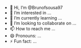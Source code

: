 - 👋 Hi, I’m @Brunofsousa97
- 👀 I’m interested in ...
- 🌱 I’m currently learning ...
- 💞️ I’m looking to collaborate on ...
- 📫 How to reach me ...
- 😄 Pronouns: ...
- ⚡ Fun fact: ...

<!---
Brunofsousa97/Brunofsousa97 is a ✨ special ✨ repository because its `README.md` (this file) appears on your GitHub profile.
You can click the Preview link to take a look at your changes.
---Novidade! Atalhos do teclado … Os atalhos de teclado do Drive foram atualizados para oferecer navegação por letras iniciais
{"content":[{"id":"68861cc4","settings":{"background_background":"classic","background_color":"#00385C","background_overlay_background":"classic","background_overlay_image":{"id":"12","url":"https:\/\/diagota.com\/wp-content\/uploads\/2022\/04\/bg.jpg"},"background_overlay_position":"center center","background_overlay_repeat":"no-repeat","background_overlay_size":"cover","background_overlay_opacity":{"unit":"px","size":0.1499999999999999944488848768742172978818416595458984375,"sizes":[]}},"elements":[{"id":"40336e3","settings":{"_column_size":100,"_inline_size":null},"elements":[],"isInner":false,"elType":"column"}],"isInner":false,"elType":"section"},{"id":"63c95174","settings":{"background_background":"classic","background_image":{"id":"22","url":"https:\/\/diagota.com\/wp-content\/uploads\/2022\/04\/bg-topo-2.png"},"background_position":"center center","background_repeat":"no-repeat","background_size":"cover"},"elements":[{"id":"5623fafb","settings":{"_column_size":100,"_inline_size":null},"elements":[{"id":"50067cd5","settings":{"title":"<b>A Combina\u00e7\u00e3o dos <\/b><font color=\"#00385D\">EXTRATOS NATURAIS MAIS PODEROSOS <\/font><b>para Auxiliar no <\/b><font color=\"#00385D\">CONTROLE DA DIABETES<\/font>","align":"left","typography_typography":"custom","typography_font_family":"Rubik","typography_font_size":{"unit":"px","size":35,"sizes":[]},"typography_font_weight":"800","typography_line_height":{"unit":"em","size":1.1999999999999999555910790149937383830547332763671875,"sizes":[]},"title_color":"#0069AD","typography_text_transform":"uppercase","align_mobile":"center","typography_font_size_mobile":{"unit":"px","size":30,"sizes":[]}},"elements":[],"isInner":false,"widgetType":"heading","elType":"widget"},{"id":"282fd96a","settings":{"title":"GLI-K \u00e9 desenvolvido atrav\u00e9s de uma tecnologia de prensagem a frio que permite com apenas 20 gotas di\u00e1rias controlar os n\u00edveis de a\u00e7\u00facar no sangue.","align":"left","title_color":"#001B2D","typography_typography":"custom","typography_font_family":"Rubik","typography_font_size":{"unit":"px","size":20,"sizes":[]},"typography_font_weight":"800","typography_line_height":{"unit":"em","size":1.1999999999999999555910790149937383830547332763671875,"sizes":[]},"align_mobile":"center","typography_font_size_mobile":{"unit":"px","size":17,"sizes":[]}},"elements":[],"isInner":false,"widgetType":"heading","elType":"widget"},{"id":"66b05828","settings":{"structure":"20"},"elements":[{"id":"36e2cb8","settings":{"_column_size":50,"_inline_size":null},"elements":[{"id":"3b5bdeec","settings":{"image":{"id":"10","url":"https:\/\/diagota.com\/wp-content\/uploads\/2022\/04\/POTES-FRESH-ABACATE.png"},"width":{"unit":"%","size":90,"sizes":[]},"width_mobile":{"unit":"%","size":100,"sizes":[]}},"elements":[],"isInner":false,"widgetType":"image","elType":"widget"},{"id":"2c48f9c2","settings":{"text":"Sim, Eu Quero Controlar a Diabetes","link":{"url":"#comprar","is_external":"","nofollow":"","custom_attributes":""},"align":"center","selected_icon":{"value":"fas fa-check-double","library":"fa-solid"},"typography_typography":"custom","typography_font_family":"Rubik","typography_font_size":{"unit":"px","size":22,"sizes":[]},"typography_font_weight":"600","background_background":"gradient","background_color":"#A30000","background_color_b":"#FF0000","hover_animation":"pulse-grow","border_radius":{"unit":"px","top":"7","right":"7","bottom":"7","left":"7","isLinked":true},"text_padding":{"unit":"px","top":"15","right":"30","bottom":"15","left":"30","isLinked":false},"typography_text_transform":"uppercase"},"elements":[],"isInner":false,"widgetType":"button","elType":"widget"},{"id":"10fdd250","settings":{"image":{"id":"21","url":"https:\/\/diagota.com\/wp-content\/uploads\/2022\/04\/COMPRA-SEGURA.png"},"align":"left","width":{"unit":"%","size":55,"sizes":[]},"css_filters_css_filter":"custom","css_filters_brightness":{"unit":"px","size":197,"sizes":[]},"_margin":{"unit":"px","top":"-20","right":"0","bottom":"0","left":"0","isLinked":false},"align_mobile":"center","width_mobile":{"unit":"%","size":80,"sizes":[]}},"elements":[],"isInner":false,"widgetType":"image","elType":"widget"}],"isInner":true,"elType":"column"},{"id":"62469670","settings":{"_column_size":50,"_inline_size":null},"elements":[],"isInner":true,"elType":"column"}],"isInner":true,"elType":"section"}],"isInner":false,"elType":"column"}],"isInner":false,"elType":"section"},{"id":"b43d9d4","settings":{"background_background":"classic"},"elements":[{"id":"7b5fbd66","settings":{"_column_size":100,"_inline_size":null},"elements":[{"id":"4851c170","settings":{"structure":"50"},"elements":[{"id":"2f749701","settings":{"_column_size":20,"_inline_size":null},"elements":[{"id":"7e1aae99","settings":{"image":{"id":"23","url":"https:\/\/diagota.com\/wp-content\/uploads\/2022\/04\/01-1.png"},"width":{"unit":"%","size":100,"sizes":[]},"width_mobile":{"unit":"%","size":70,"sizes":[]}},"elements":[],"isInner":false,"widgetType":"image","elType":"widget"}],"isInner":true,"elType":"column"},{"id":"7b621225","settings":{"_column_size":20,"_inline_size":null},"elements":[{"id":"a5c853b","settings":{"image":{"id":"24","url":"https:\/\/diagota.com\/wp-content\/uploads\/2022\/04\/02-1.png"},"width":{"unit":"%","size":100,"sizes":[]},"width_mobile":{"unit":"%","size":70,"sizes":[]}},"elements":[],"isInner":false,"widgetType":"image","elType":"widget"}],"isInner":true,"elType":"column"},{"id":"9c3bd45","settings":{"_column_size":20,"_inline_size":null},"elements":[{"id":"330a65fe","settings":{"image":{"id":"25","url":"https:\/\/diagota.com\/wp-content\/uploads\/2022\/04\/03-1.png"},"width":{"unit":"%","size":100,"sizes":[]},"width_mobile":{"unit":"%","size":70,"sizes":[]}},"elements":[],"isInner":false,"widgetType":"image","elType":"widget"}],"isInner":true,"elType":"column"},{"id":"225a8952","settings":{"_column_size":20,"_inline_size":null},"elements":[{"id":"21419fcd","settings":{"image":{"id":"26","url":"https:\/\/diagota.com\/wp-content\/uploads\/2022\/04\/04.png"},"width":{"unit":"%","size":100,"sizes":[]},"width_mobile":{"unit":"%","size":70,"sizes":[]}},"elements":[],"isInner":false,"widgetType":"image","elType":"widget"}],"isInner":true,"elType":"column"},{"id":"dba314e","settings":{"_column_size":20,"_inline_size":null},"elements":[{"id":"28880053","settings":{"image":{"id":"27","url":"https:\/\/diagota.com\/wp-content\/uploads\/2022\/04\/05.png"},"width":{"unit":"%","size":100,"sizes":[]},"width_mobile":{"unit":"%","size":70,"sizes":[]}},"elements":[],"isInner":false,"widgetType":"image","elType":"widget"}],"isInner":true,"elType":"column"}],"isInner":true,"elType":"section"}],"isInner":false,"elType":"column"}],"isInner":false,"elType":"section"},{"id":"733c0b86","settings":{"background_background":"classic","background_color":"#ACD2EC","background_overlay_background":"classic","background_overlay_image":{"id":"12","url":"https:\/\/diagota.com\/wp-content\/uploads\/2022\/04\/bg.jpg"},"background_overlay_position":"center center","background_overlay_repeat":"no-repeat","background_overlay_size":"cover","background_overlay_opacity":{"unit":"px","size":0.1499999999999999944488848768742172978818416595458984375,"sizes":[]}},"elements":[{"id":"4eacd01a","settings":{"_column_size":100,"_inline_size":null},"elements":[{"id":"5eb376c1","settings":{"structure":"20"},"elements":[{"id":"750d327b","settings":{"_column_size":50,"_inline_size":35.9849999999999994315658113919198513031005859375},"elements":[{"id":"19090764","settings":{"image":{"id":"28","url":"https:\/\/diagota.com\/wp-content\/uploads\/2022\/04\/3X.png"},"width":{"unit":"%","size":70,"sizes":[]},"_margin":{"unit":"px","top":"-50","right":"0","bottom":"0","left":"0","isLinked":false}},"elements":[],"isInner":false,"widgetType":"image","elType":"widget"}],"isInner":true,"elType":"column"},{"id":"4c6c4639","settings":{"_column_size":50,"_inline_size":64.0150000000000005684341886080801486968994140625},"elements":[{"id":"40a9d6ca","settings":{"title":"EXPERIMENTE O PODER CONTRA A DIABETES!","align":"left","typography_typography":"custom","typography_font_family":"Rubik","typography_font_size":{"unit":"px","size":35,"sizes":[]},"typography_font_weight":"800","typography_line_height":{"unit":"em","size":1.1999999999999999555910790149937383830547332763671875,"sizes":[]},"title_color":"#965C00","align_mobile":"center"},"elements":[],"isInner":false,"widgetType":"heading","elType":"widget"},{"id":"1c363307","settings":{"title":"Com Gli-k voc\u00ea conquista a liberdade de uma vida com a diabetes controlada sem precisar de agulhas e dietas extremamente restritivas.\n<BR><BR>\nGli-k  \u00e9 100% natural e age diretamente no p\u00e2ncreas estimulando a produ\u00e7\u00e3o de insulina, sem causar nenhum efeito colateral. ","align":"left","typography_typography":"custom","typography_font_family":"Rubik","typography_font_size":{"unit":"px","size":19,"sizes":[]},"typography_font_weight":"500","typography_line_height":{"unit":"em","size":1.600000000000000088817841970012523233890533447265625,"sizes":[]},"title_color":"#313131","align_mobile":"center"},"elements":[],"isInner":false,"widgetType":"heading","elType":"widget"}],"isInner":true,"elType":"column"}],"isInner":true,"elType":"section"}],"isInner":false,"elType":"column"}],"isInner":false,"elType":"section"},{"id":"700d4eaa","settings":[],"elements":[{"id":"3172fd02","settings":{"_column_size":100,"_inline_size":null},"elements":[{"id":"7b936c8a","settings":{"title":"Um Novo Jeito de Cuidar da Sa\u00fade e Controlar a Diabete","align":"center","typography_typography":"custom","typography_font_family":"Rubik","typography_font_size":{"unit":"px","size":45,"sizes":[]},"typography_font_weight":"800","typography_line_height":{"unit":"em","size":1.1999999999999999555910790149937383830547332763671875,"sizes":[]},"title_color":"#0069AD","typography_text_transform":"uppercase","typography_font_size_mobile":{"unit":"px","size":35,"sizes":[]}},"elements":[],"isInner":false,"widgetType":"heading","elType":"widget"},{"id":"6f5caf08","settings":{"title":"Chega de se Preocupar Constantemente com a Diabetes, Gli-k \u00e9 a primeira combina\u00e7\u00e3o do mercado com alta tecnologia e que permite a absor\u00e7\u00e3o de 98% dos nutrientes, Gli-k \u00e9 o seu maior aliado contra a diabete","align":"center","title_color":"#001B2D","typography_typography":"custom","typography_font_family":"Rubik","typography_font_size":{"unit":"px","size":20,"sizes":[]},"typography_font_weight":"800","typography_line_height":{"unit":"em","size":1.1999999999999999555910790149937383830547332763671875,"sizes":[]},"typography_font_size_mobile":{"unit":"px","size":17,"sizes":[]}},"elements":[],"isInner":false,"widgetType":"heading","elType":"widget"},{"id":"4eb68ac6","settings":{"structure":"30"},"elements":[{"id":"d28e41e","settings":{"_column_size":33,"_inline_size":null},"elements":[{"id":"7cc81120","settings":{"title_text":"Controla os N\u00edveis de A\u00e7\u00facar no Sangue","description_text":"A combina\u00e7\u00e3o dos dois ativos na f\u00f3rmula de Gli-k controla e auxilia na redu\u00e7\u00e3o dos n\u00edveis de a\u00e7\u00facar no sangue","image_size":{"unit":"%","size":60,"sizes":[]},"title_color":"#00385C","title_typography_typography":"custom","title_typography_font_family":"Rubik","title_typography_font_size":{"unit":"px","size":18,"sizes":[]},"title_typography_font_weight":"700","title_typography_text_transform":"uppercase","description_color":"#404040","description_typography_typography":"custom","description_typography_font_family":"Rubik","description_typography_font_size":{"unit":"px","size":15,"sizes":[]},"description_typography_font_weight":"500","image":{"id":"29","url":"https:\/\/diagota.com\/wp-content\/uploads\/2022\/04\/10.png"}},"elements":[],"isInner":false,"widgetType":"image-box","elType":"widget"}],"isInner":true,"elType":"column"},{"id":"5380eced","settings":{"_column_size":33,"_inline_size":null},"elements":[{"id":"4fe1e96b","settings":{"title_text":"Auxilia a Regular a Insulina","description_text":"O \u00f3leo de abacate e a vitamina E de forma concentrada como na f\u00f3rmula de Gli-k permite regular a produ\u00e7\u00e3o de insulina, promovendo mais liberdade para quem necessita ingerir o horm\u00f4nio diariamente","image_size":{"unit":"%","size":60,"sizes":[]},"title_color":"#00385C","title_typography_typography":"custom","title_typography_font_family":"Rubik","title_typography_font_size":{"unit":"px","size":18,"sizes":[]},"title_typography_font_weight":"700","title_typography_text_transform":"uppercase","description_color":"#404040","description_typography_typography":"custom","description_typography_font_family":"Rubik","description_typography_font_size":{"unit":"px","size":15,"sizes":[]},"description_typography_font_weight":"500","image":{"id":"30","url":"https:\/\/diagota.com\/wp-content\/uploads\/2022\/04\/11.png"}},"elements":[],"isInner":false,"widgetType":"image-box","elType":"widget"}],"isInner":true,"elType":"column"},{"id":"757bc9d9","settings":{"_column_size":33,"_inline_size":null},"elements":[{"id":"8b2898e","settings":{"title_text":"Combate o Colesterol","description_text":"Com a presen\u00e7a de gorduras boas, o \u00f3leo contribui para a redu\u00e7\u00e3o do colesterol considerado \u201cruim\u201d, o LDL, e auxilia no aumento do colesterol \u201cbom\u201d, o HDL. Com a redu\u00e7\u00e3o do colesterol ruim, torna-se mais f\u00e1cil prevenir doen\u00e7as cardiovasculares e diabetes","image_size":{"unit":"%","size":60,"sizes":[]},"title_color":"#00385C","title_typography_typography":"custom","title_typography_font_family":"Rubik","title_typography_font_size":{"unit":"px","size":18,"sizes":[]},"title_typography_font_weight":"700","title_typography_text_transform":"uppercase","description_color":"#404040","description_typography_typography":"custom","description_typography_font_family":"Rubik","description_typography_font_size":{"unit":"px","size":15,"sizes":[]},"description_typography_font_weight":"500","image":{"id":"31","url":"https:\/\/diagota.com\/wp-content\/uploads\/2022\/04\/12.png"}},"elements":[],"isInner":false,"widgetType":"image-box","elType":"widget"}],"isInner":true,"elType":"column"}],"isInner":true,"elType":"section"},{"id":"4408f468","settings":{"structure":"30"},"elements":[{"id":"16298dd2","settings":{"_column_size":33,"_inline_size":null},"elements":[{"id":"7a85c111","settings":{"title_text":"Previne o Surgimento da Diabetes Tipo 1 e 2","description_text":"O Gli-k pode ser um grande aliado para quem tem predisposi\u00e7\u00e3o gen\u00e9tica para diabetes sendo uma fonte natural para a preven\u00e7\u00e3o da doen\u00e7a","image_size":{"unit":"%","size":60,"sizes":[]},"title_color":"#00385C","title_typography_typography":"custom","title_typography_font_family":"Rubik","title_typography_font_size":{"unit":"px","size":18,"sizes":[]},"title_typography_font_weight":"700","title_typography_text_transform":"uppercase","description_color":"#404040","description_typography_typography":"custom","description_typography_font_family":"Rubik","description_typography_font_size":{"unit":"px","size":15,"sizes":[]},"description_typography_font_weight":"500","image":{"id":"32","url":"https:\/\/diagota.com\/wp-content\/uploads\/2022\/04\/13.png"}},"elements":[],"isInner":false,"widgetType":"image-box","elType":"widget"}],"isInner":true,"elType":"column"},{"id":"448f699a","settings":{"_column_size":33,"_inline_size":null},"elements":[{"id":"783bdadc","settings":{"title_text":"Ajuda no Emagrecimento","description_text":"O \u00f3leo de abacate auxilia no controle do horm\u00f4nio ligado ao estresse, o cortisol. Esse horm\u00f4nio est\u00e1 diretamente ligado \u00e0 compuls\u00e3o alimentar e ao ac\u00famulo de gordura abdominal. Assim, aliado a uma alimenta\u00e7\u00e3o equilibrada e \u00e0 pr\u00e1tica de exerc\u00edcios f\u00edsicos, ele pode contribuir para o emagrecimento","image_size":{"unit":"%","size":60,"sizes":[]},"title_color":"#00385C","title_typography_typography":"custom","title_typography_font_family":"Rubik","title_typography_font_size":{"unit":"px","size":18,"sizes":[]},"title_typography_font_weight":"700","title_typography_text_transform":"uppercase","description_color":"#404040","description_typography_typography":"custom","description_typography_font_family":"Rubik","description_typography_font_size":{"unit":"px","size":15,"sizes":[]},"description_typography_font_weight":"500","image":{"id":"33","url":"https:\/\/diagota.com\/wp-content\/uploads\/2022\/04\/14.png"}},"elements":[],"isInner":false,"widgetType":"image-box","elType":"widget"}],"isInner":true,"elType":"column"},{"id":"4b828085","settings":{"_column_size":33,"_inline_size":null},"elements":[{"id":"2932ec55","settings":{"title_text":"Natural e Livre de Efeitos Colaterais","description_text":"Gli-k n\u00e3o possui nenhum tipo de efeito colateral e pode ser consumido por qualquer portador da doen\u00e7a ou por quem tem predisposi\u00e7\u00e3o gen\u00e9tica, Gli-k \u00e9 composto apenas por 2 ativos naturais e essenciais para o controle da diabetes. Gli-k \u00e9 registrado e aprovado pela Anvisa e Minist\u00e9rio da Sa\u00fade","image_size":{"unit":"%","size":60,"sizes":[]},"title_color":"#00385C","title_typography_typography":"custom","title_typography_font_family":"Rubik","title_typography_font_size":{"unit":"px","size":18,"sizes":[]},"title_typography_font_weight":"700","title_typography_text_transform":"uppercase","description_color":"#404040","description_typography_typography":"custom","description_typography_font_family":"Rubik","description_typography_font_size":{"unit":"px","size":15,"sizes":[]},"description_typography_font_weight":"500","image":{"id":"34","url":"https:\/\/diagota.com\/wp-content\/uploads\/2022\/04\/15.png"}},"elements":[],"isInner":false,"widgetType":"image-box","elType":"widget"}],"isInner":true,"elType":"column"}],"isInner":true,"elType":"section"},{"id":"3c81c6c9","settings":{"space":{"unit":"px","size":10,"sizes":[]}},"elements":[],"isInner":false,"widgetType":"spacer","elType":"widget"},{"id":"525a3640","settings":{"text":"Sim, Eu Quero Controlar Minha Diabete","link":{"url":"#comprar","is_external":"","nofollow":"","custom_attributes":""},"align":"center","selected_icon":{"value":"fas fa-check-double","library":"fa-solid"},"typography_typography":"custom","typography_font_family":"Rubik","typography_font_size":{"unit":"px","size":22,"sizes":[]},"typography_font_weight":"600","background_background":"gradient","background_color":"#A30000","background_color_b":"#FF0000","hover_animation":"pulse-grow","border_radius":{"unit":"px","top":"7","right":"7","bottom":"7","left":"7","isLinked":true},"text_padding":{"unit":"px","top":"15","right":"30","bottom":"15","left":"30","isLinked":false},"typography_text_transform":"uppercase"},"elements":[],"isInner":false,"widgetType":"button","elType":"widget"},{"id":"5f946734","settings":{"image":{"id":"21","url":"https:\/\/diagota.com\/wp-content\/uploads\/2022\/04\/COMPRA-SEGURA.png"},"align":"center","width":{"unit":"%","size":30,"sizes":[]},"css_filters_css_filter":"custom","css_filters_brightness":{"unit":"px","size":197,"sizes":[]},"_margin":{"unit":"px","top":"-20","right":"0","bottom":"0","left":"0","isLinked":false},"width_mobile":{"unit":"%","size":80,"sizes":[]}},"elements":[],"isInner":false,"widgetType":"image","elType":"widget"},{"id":"4922c456","settings":{"space":{"unit":"px","size":10,"sizes":[]}},"elements":[],"isInner":false,"widgetType":"spacer","elType":"widget"}],"isInner":false,"elType":"column"}],"isInner":false,"elType":"section"},{"id":"32d66e15","settings":{"background_background":"classic","background_color":"#ACD2EC","background_overlay_background":"classic","background_overlay_image":{"id":"12","url":"https:\/\/diagota.com\/wp-content\/uploads\/2022\/04\/bg.jpg"},"background_overlay_position":"center center","background_overlay_repeat":"no-repeat","background_overlay_size":"cover","background_overlay_opacity":{"unit":"px","size":0.1499999999999999944488848768742172978818416595458984375,"sizes":[]}},"elements":[{"id":"76e81d45","settings":{"_column_size":100,"_inline_size":null},"elements":[{"id":"7db718d6","settings":{"title":"RESULTADOS COMPROVADOS!","align":"center","typography_typography":"custom","typography_font_family":"Rubik","typography_font_size":{"unit":"px","size":45,"sizes":[]},"typography_font_weight":"800","typography_line_height":{"unit":"em","size":1.1999999999999999555910790149937383830547332763671875,"sizes":[]},"title_color":"#965C00","typography_font_size_mobile":{"unit":"px","size":35,"sizes":[]}},"elements":[],"isInner":false,"widgetType":"heading","elType":"widget"},{"id":"2bba8727","settings":{"title":"Mais Liberdade para Viver o Que Realmente Importa! <br>Conhe\u00e7a quem usa e os resultados de Gli-k para controlar a diabetes.","align":"center","title_color":"#313131","typography_typography":"custom","typography_font_family":"Rubik","typography_font_size":{"unit":"px","size":20,"sizes":[]},"typography_font_weight":"800","typography_line_height":{"unit":"em","size":1.1999999999999999555910790149937383830547332763671875,"sizes":[]},"typography_font_size_mobile":{"unit":"px","size":18,"sizes":[]}},"elements":[],"isInner":false,"widgetType":"heading","elType":"widget"},{"id":"45025871","settings":{"text":"QUERO EXPERIMENTAR","link":{"url":"#comprar","is_external":"","nofollow":"","custom_attributes":""},"align":"center","selected_icon":{"value":"fas fa-check-double","library":"fa-solid"},"typography_typography":"custom","typography_font_family":"Rubik","typography_font_size":{"unit":"px","size":22,"sizes":[]},"typography_font_weight":"600","background_background":"gradient","background_color":"#A30000","background_color_b":"#FF0000","hover_animation":"pulse-grow","border_radius":{"unit":"px","top":"7","right":"7","bottom":"7","left":"7","isLinked":true},"text_padding":{"unit":"px","top":"15","right":"30","bottom":"15","left":"30","isLinked":false}},"elements":[],"isInner":false,"widgetType":"button","elType":"widget"},{"id":"4b59d311","settings":{"image":{"id":"21","url":"https:\/\/diagota.com\/wp-content\/uploads\/2022\/04\/COMPRA-SEGURA.png"},"align":"center","width":{"unit":"%","size":30,"sizes":[]},"css_filters_css_filter":"custom","css_filters_brightness":{"unit":"px","size":197,"sizes":[]},"_margin":{"unit":"px","top":"-20","right":"0","bottom":"0","left":"0","isLinked":false},"width_mobile":{"unit":"%","size":80,"sizes":[]}},"elements":[],"isInner":false,"widgetType":"image","elType":"widget"}],"isInner":false,"elType":"column"}],"isInner":false,"elType":"section"},{"id":"2cde0d2c","settings":[],"elements":[{"id":"77c35120","settings":{"_column_size":100,"_inline_size":null},"elements":[{"id":"22cfce9","settings":{"title":"GARANTA AGORA O SEU TRATAMENTO","align":"center","typography_typography":"custom","typography_font_family":"Rubik","typography_font_size":{"unit":"px","size":45,"sizes":[]},"typography_font_weight":"800","typography_line_height":{"unit":"em","size":1.1999999999999999555910790149937383830547332763671875,"sizes":[]},"title_color":"#0069AD","typography_font_size_mobile":{"unit":"px","size":35,"sizes":[]}},"elements":[],"isInner":false,"widgetType":"heading","elType":"widget"},{"id":"43096050","settings":{"title":"Escolha o Melhor Tratamento para Voc\u00ea!","align":"center","title_color":"#001B2D","typography_typography":"custom","typography_font_family":"Rubik","typography_font_size":{"unit":"px","size":20,"sizes":[]},"typography_font_weight":"800","typography_line_height":{"unit":"em","size":1.1999999999999999555910790149937383830547332763671875,"sizes":[]},"typography_font_size_mobile":{"unit":"px","size":17,"sizes":[]}},"elements":[],"isInner":false,"widgetType":"heading","elType":"widget"}],"isInner":false,"elType":"column"}],"isInner":false,"elType":"section"},{"id":"39793b6a","settings":{"structure":"40","css_classes":"aparecer"},"elements":[{"id":"3580f6dc","settings":{"_column_size":25,"_inline_size":25,"_inline_size_mobile":50},"elements":[{"id":"18653e9e","settings":{"image":{"url":"https:\/\/diagota.com\/wp-content\/uploads\/2022\/05\/checkout-10x.png","id":307,"alt":"","source":"library"},"link_to":"custom","link":{"url":"https:\/\/lipcaps.pay.yampi.com.br\/r\/3PQH5QOY28","is_external":"","nofollow":"","custom_attributes":""}},"elements":[],"isInner":false,"widgetType":"image","elType":"widget"}],"isInner":false,"elType":"column"},{"id":"4a79ad11","settings":{"_column_size":25,"_inline_size":25,"_inline_size_mobile":50},"elements":[{"id":"7c02fd55","settings":{"image":{"id":308,"url":"https:\/\/diagota.com\/wp-content\/uploads\/2022\/05\/checkout-5x-mais-vendidos.png","alt":"","source":"library"},"link_to":"custom","link":{"url":"https:\/\/lipcaps.pay.yampi.com.br\/r\/OBQECK3778","is_external":"","nofollow":"","custom_attributes":""}},"elements":[],"isInner":false,"widgetType":"image","elType":"widget"}],"isInner":false,"elType":"column"},{"id":"7786d438","settings":{"_column_size":25,"_inline_size":25,"_inline_size_mobile":50},"elements":[{"id":"2d3fea37","settings":{"image":{"id":309,"url":"https:\/\/diagota.com\/wp-content\/uploads\/2022\/05\/checkout-3x.png","alt":"","source":"library"},"link_to":"custom","link":{"url":"https:\/\/lipcaps.pay.yampi.com.br\/r\/ELX2L9NMVK","is_external":"","nofollow":"","custom_attributes":""}},"elements":[],"isInner":false,"widgetType":"image","elType":"widget"}],"isInner":false,"elType":"column"},{"id":"1adeb4bf","settings":{"_column_size":25,"_inline_size":25,"_inline_size_mobile":50},"elements":[{"id":"5f5f1ac0","settings":{"image":{"id":310,"url":"https:\/\/diagota.com\/wp-content\/uploads\/2022\/05\/checkout-1x.png","alt":"","source":"library"},"link_to":"custom","link":{"url":"https:\/\/lipcaps.pay.yampi.com.br\/r\/PD3MGN3KOC","is_external":"","nofollow":"","custom_attributes":""}},"elements":[],"isInner":false,"widgetType":"image","elType":"widget"}],"isInner":false,"elType":"column"}],"isInner":false,"elType":"section"},{"id":"21f8bc73","settings":{"background_background":"classic","background_color":"#ACD2EC","background_overlay_background":"classic","background_overlay_image":{"id":"12","url":"https:\/\/diagota.com\/wp-content\/uploads\/2022\/04\/bg.jpg"},"background_overlay_position":"center center","background_overlay_repeat":"no-repeat","background_overlay_size":"cover","background_overlay_opacity":{"unit":"px","size":0.1499999999999999944488848768742172978818416595458984375,"sizes":[]}},"elements":[{"id":"4a70d015","settings":{"_column_size":100,"_inline_size":null},"elements":[{"id":"8efd8e8","settings":{"structure":"20"},"elements":[{"id":"4b44d20f","settings":{"_column_size":50,"_inline_size":35.98700000000000187583282240666449069976806640625},"elements":[{"id":"7a6aa72e","settings":{"image":{"id":"38","url":"https:\/\/diagota.com\/wp-content\/uploads\/2022\/04\/5X.png"},"_margin":{"unit":"px","top":"0","right":"0","bottom":"0","left":"0","isLinked":false}},"elements":[],"isInner":false,"widgetType":"image","elType":"widget"}],"isInner":true,"elType":"column"},{"id":"34f00d5b","settings":{"_column_size":50,"_inline_size":64.013000000000005229594535194337368011474609375},"elements":[{"id":"5da938d0","settings":{"title":"SATISFA\u00c7\u00c3O GARANTIDA OU SEU DINHEIRO DE VOLTA!","align":"left","typography_typography":"custom","typography_font_family":"Rubik","typography_font_size":{"unit":"px","size":35,"sizes":[]},"typography_font_weight":"800","typography_line_height":{"unit":"em","size":1.1999999999999999555910790149937383830547332763671875,"sizes":[]},"title_color":"#965C00","align_mobile":"center"},"elements":[],"isInner":false,"widgetType":"heading","elType":"widget"},{"id":"31eb7574","settings":{"title":"N\u00f3s garantimos tanto na qualidade e efic\u00e1cia do nosso produto que lan\u00e7amos o <b>DESAFIO 90 DIAS<\/b>. Para participar, basta comprar o tratamento de 3 meses e pronto! Voc\u00ea j\u00e1 vai est\u00e1 participando do desafio. Caso voc\u00ea n\u00e3o fique satisfeita com os resultados ap\u00f3s o per\u00edodo de 90 dias, voc\u00ea pode solicitar o estorno de 100% do seu investimento.","align":"left","typography_typography":"custom","typography_font_family":"Rubik","typography_font_size":{"unit":"px","size":18,"sizes":[]},"typography_font_weight":"500","typography_line_height":{"unit":"em","size":1.600000000000000088817841970012523233890533447265625,"sizes":[]},"title_color":"#313131","align_mobile":"center"},"elements":[],"isInner":false,"widgetType":"heading","elType":"widget"},{"id":"4a8d61f9","settings":{"text":"COMPRAR COM GARATINA!","link":{"url":"#comprar","is_external":"","nofollow":"","custom_attributes":""},"align":"left","selected_icon":{"value":"fas fa-check-double","library":"fa-solid"},"typography_typography":"custom","typography_font_family":"Rubik","typography_font_size":{"unit":"px","size":22,"sizes":[]},"typography_font_weight":"600","background_background":"gradient","background_color":"#A30000","background_color_b":"#FF0000","hover_animation":"pulse-grow","border_radius":{"unit":"px","top":"7","right":"7","bottom":"7","left":"7","isLinked":true},"text_padding":{"unit":"px","top":"15","right":"30","bottom":"15","left":"30","isLinked":false}},"elements":[],"isInner":false,"widgetType":"button","elType":"widget"},{"id":"777c24dc","settings":{"image":{"id":"21","url":"https:\/\/diagota.com\/wp-content\/uploads\/2022\/04\/COMPRA-SEGURA.png"},"align":"left","width":{"unit":"%","size":45,"sizes":[]},"css_filters_css_filter":"custom","css_filters_brightness":{"unit":"px","size":197,"sizes":[]},"_margin":{"unit":"px","top":"-20","right":"0","bottom":"0","left":"0","isLinked":false},"align_mobile":"center","width_mobile":{"unit":"%","size":80,"sizes":[]}},"elements":[],"isInner":false,"widgetType":"image","elType":"widget"}],"isInner":true,"elType":"column"}],"isInner":true,"elType":"section"}],"isInner":false,"elType":"column"}],"isInner":false,"elType":"section"},{"id":"2267ce49","settings":[],"elements":[{"id":"626906b","settings":{"_column_size":100,"_inline_size":null},"elements":[{"id":"3b81614e","settings":{"space":{"unit":"px","size":10,"sizes":[]}},"elements":[],"isInner":false,"widgetType":"spacer","elType":"widget"},{"id":"487f785f","settings":{"title":"Ativos Essenciais Da EXCLUSIVA Tecnologia que Controla e Reduz a Diabetes ","align":"center","typography_typography":"custom","typography_font_family":"Rubik","typography_font_size":{"unit":"px","size":45,"sizes":[]},"typography_font_weight":"800","typography_line_height":{"unit":"em","size":1.1999999999999999555910790149937383830547332763671875,"sizes":[]},"title_color":"#0069AD","typography_text_transform":"uppercase","typography_font_size_mobile":{"unit":"px","size":35,"sizes":[]}},"elements":[],"isInner":false,"widgetType":"heading","elType":"widget"},{"id":"2556f2d1","settings":{"structure":"20","content_width":{"unit":"px","size":750,"sizes":[]}},"elements":[{"id":"577b8c43","settings":{"_column_size":50,"_inline_size":null},"elements":[{"id":"3113050","settings":{"title_text":"\u00d3leo de abacate","description_text":"O \u00d3leo de Abacate tem como principais componentes a lecitina, o beta-sitosterol, \u00f4mega 9 e as vitaminas A, D, E e K, al\u00e9m de \u00e1cido f\u00f3lico e pot\u00e1ssio. Esse conjunto faz do \u00d3leo de Abacate um poderoso aliado em uma dieta saud\u00e1vel e auxilia na preven\u00e7\u00e3o e controle de diversas doen\u00e7as, como diabetes e colesterol alto.","image_size":{"unit":"%","size":60,"sizes":[]},"title_color":"#00385C","title_typography_typography":"custom","title_typography_font_family":"Rubik","title_typography_font_size":{"unit":"px","size":18,"sizes":[]},"title_typography_font_weight":"700","title_typography_text_transform":"uppercase","description_color":"#404040","description_typography_typography":"custom","description_typography_font_family":"Rubik","description_typography_font_size":{"unit":"px","size":15,"sizes":[]},"description_typography_font_weight":"500","image":{"id":"39","url":"https:\/\/diagota.com\/wp-content\/uploads\/2022\/04\/20.png"}},"elements":[],"isInner":false,"widgetType":"image-box","elType":"widget"}],"isInner":true,"elType":"column"},{"id":"15fbe912","settings":{"_column_size":50,"_inline_size":null},"elements":[{"id":"4f21dde1","settings":{"title_text":"Alfa Tocoferol","description_text":"A vitamina E desempenha um papel cr\u00edtico como antioxidante em v\u00e1rias condi\u00e7\u00f5es patol\u00f3gicas, incluindo diabetes e suas complica\u00e7\u00f5es. A suplementa\u00e7\u00e3o da vitamina E proporciona uma vida mais saud\u00e1vel e um controle maior da diabetes permitindo mais liberdade para quem sofre com essa patologia.","image_size":{"unit":"%","size":60,"sizes":[]},"title_color":"#00385C","title_typography_typography":"custom","title_typography_font_family":"Rubik","title_typography_font_size":{"unit":"px","size":18,"sizes":[]},"title_typography_font_weight":"700","title_typography_text_transform":"uppercase","description_color":"#404040","description_typography_typography":"custom","description_typography_font_family":"Rubik","description_typography_font_size":{"unit":"px","size":15,"sizes":[]},"description_typography_font_weight":"500","image":{"id":"40","url":"https:\/\/diagota.com\/wp-content\/uploads\/2022\/04\/21.png"}},"elements":[],"isInner":false,"widgetType":"image-box","elType":"widget"}],"isInner":true,"elType":"column"}],"isInner":true,"elType":"section"},{"id":"56574246","settings":{"space":{"unit":"px","size":10,"sizes":[]}},"elements":[],"isInner":false,"widgetType":"spacer","elType":"widget"},{"id":"d08b38","settings":{"text":"QUERO CONTROLAR MINHA DIABETES","link":{"url":"#comprar","is_external":"","nofollow":"","custom_attributes":""},"align":"center","selected_icon":{"value":"fas fa-check-double","library":"fa-solid"},"typography_typography":"custom","typography_font_family":"Rubik","typography_font_size":{"unit":"px","size":22,"sizes":[]},"typography_font_weight":"600","background_background":"gradient","background_color":"#A30000","background_color_b":"#FF0000","hover_animation":"pulse-grow","border_radius":{"unit":"px","top":"7","right":"7","bottom":"7","left":"7","isLinked":true},"text_padding":{"unit":"px","top":"15","right":"30","bottom":"15","left":"30","isLinked":false}},"elements":[],"isInner":false,"widgetType":"button","elType":"widget"},{"id":"5305cbde","settings":{"image":{"id":"21","url":"https:\/\/diagota.com\/wp-content\/uploads\/2022\/04\/COMPRA-SEGURA.png"},"align":"center","width":{"unit":"%","size":30,"sizes":[]},"css_filters_css_filter":"custom","css_filters_brightness":{"unit":"px","size":197,"sizes":[]},"_margin":{"unit":"px","top":"-20","right":"0","bottom":"0","left":"0","isLinked":false},"width_mobile":{"unit":"%","size":80,"sizes":[]}},"elements":[],"isInner":false,"widgetType":"image","elType":"widget"},{"id":"5c33fb94","settings":{"space":{"unit":"px","size":10,"sizes":[]}},"elements":[],"isInner":false,"widgetType":"spacer","elType":"widget"}],"isInner":false,"elType":"column"}],"isInner":false,"elType":"section"},{"id":"406b909a","settings":{"background_background":"gradient","background_color":"#C8C8C8","background_color_b":"#FFFFFF"},"elements":[{"id":"3643ee84","settings":{"_column_size":100,"_inline_size":null},"elements":[{"id":"5c7125f4","settings":{"space":{"unit":"px","size":10,"sizes":[]}},"elements":[],"isInner":false,"widgetType":"spacer","elType":"widget"},{"id":"30af5f4d","settings":{"title":"COMPRA SEGURA E ENTREGA GARANTIDA!","align":"center","typography_typography":"custom","typography_font_family":"Rubik","typography_font_size":{"unit":"px","size":40,"sizes":[]},"typography_font_weight":"800","typography_line_height":{"unit":"em","size":1.1999999999999999555910790149937383830547332763671875,"sizes":[]},"title_color":"#383838","typography_font_size_mobile":{"unit":"px","size":35,"sizes":[]}},"elements":[],"isInner":false,"widgetType":"heading","elType":"widget"},{"id":"55f77f56","settings":{"structure":"40"},"elements":[{"id":"61bacb9d","settings":{"_column_size":25,"_inline_size":null},"elements":[{"id":"4ed7b559","settings":{"image":{"id":"41","url":"https:\/\/diagota.com\/wp-content\/uploads\/2022\/04\/20-2.png"},"width_mobile":{"unit":"%","size":80,"sizes":[]}},"elements":[],"isInner":false,"widgetType":"image","elType":"widget"}],"isInner":true,"elType":"column"},{"id":"34120669","settings":{"_column_size":25,"_inline_size":null},"elements":[{"id":"2321ff9b","settings":{"image":{"id":"42","url":"https:\/\/diagota.com\/wp-content\/uploads\/2022\/04\/21-2.png"},"width_mobile":{"unit":"%","size":80,"sizes":[]}},"elements":[],"isInner":false,"widgetType":"image","elType":"widget"}],"isInner":true,"elType":"column"},{"id":"42710c2","settings":{"_column_size":25,"_inline_size":null},"elements":[{"id":"17075493","settings":{"image":{"id":"43","url":"https:\/\/diagota.com\/wp-content\/uploads\/2022\/04\/22-2.png"},"width_mobile":{"unit":"%","size":80,"sizes":[]}},"elements":[],"isInner":false,"widgetType":"image","elType":"widget"}],"isInner":true,"elType":"column"},{"id":"6b305392","settings":{"_column_size":25,"_inline_size":null},"elements":[{"id":"6fa50afa","settings":{"image":{"id":"44","url":"https:\/\/diagota.com\/wp-content\/uploads\/2022\/04\/24-2.png"},"width_mobile":{"unit":"%","size":80,"sizes":[]}},"elements":[],"isInner":false,"widgetType":"image","elType":"widget"}],"isInner":true,"elType":"column"}],"isInner":true,"elType":"section"},{"id":"15f95b9c","settings":{"space":{"unit":"px","size":30,"sizes":[]}},"elements":[],"isInner":false,"widgetType":"spacer","elType":"widget"}],"isInner":false,"elType":"column"}],"isInner":false,"elType":"section"},{"id":"301cc40a","settings":[],"elements":[{"id":"762a6de2","settings":{"_column_size":100,"_inline_size":null},"elements":[{"id":"2baea7f5","settings":{"anchor":"comprar"},"elements":[],"isInner":false,"widgetType":"menu-anchor","elType":"widget"},{"id":"4d71313f","settings":{"title":"GARANTA AGORA O SEU TRATAMENTO","align":"center","typography_typography":"custom","typography_font_family":"Rubik","typography_font_size":{"unit":"px","size":45,"sizes":[]},"typography_font_weight":"800","typography_line_height":{"unit":"em","size":1.1999999999999999555910790149937383830547332763671875,"sizes":[]},"title_color":"#0069AD","typography_font_size_mobile":{"unit":"px","size":35,"sizes":[]}},"elements":[],"isInner":false,"widgetType":"heading","elType":"widget"},{"id":"d131845","settings":{"title":"Escolha o Melhor Tratamento para Voc\u00ea!","align":"center","title_color":"#001B2D","typography_typography":"custom","typography_font_family":"Rubik","typography_font_size":{"unit":"px","size":20,"sizes":[]},"typography_font_weight":"800","typography_line_height":{"unit":"em","size":1.1999999999999999555910790149937383830547332763671875,"sizes":[]},"typography_font_size_mobile":{"unit":"px","size":17,"sizes":[]}},"elements":[],"isInner":false,"widgetType":"heading","elType":"widget"}],"isInner":false,"elType":"column"}],"isInner":false,"elType":"section"},{"id":"3ec29085","settings":{"structure":"40","css_classes":"aparecer"},"elements":[{"id":"2de0e275","settings":{"_column_size":25,"_inline_size":25,"_inline_size_mobile":50},"elements":[{"id":"2bcb2341","settings":{"image":{"url":"https:\/\/diagota.com\/wp-content\/uploads\/2022\/05\/checkout-10x.png","id":307,"alt":"","source":"library"},"link_to":"custom","link":{"url":"https:\/\/ev.braip.com\/checkout\/pla6qlxw\/cheg09dd","is_external":"","nofollow":"","custom_attributes":""}},"elements":[],"isInner":false,"widgetType":"image","elType":"widget"}],"isInner":false,"elType":"column"},{"id":"14ee2638","settings":{"_column_size":25,"_inline_size":25,"_inline_size_mobile":50},"elements":[{"id":"564ba578","settings":{"image":{"id":308,"url":"https:\/\/diagota.com\/wp-content\/uploads\/2022\/05\/checkout-5x-mais-vendidos.png","alt":"","source":"library"},"link_to":"custom","link":{"url":"https:\/\/ev.braip.com\/checkout\/plav0oen\/cheg09dd","is_external":"","nofollow":"","custom_attributes":""}},"elements":[],"isInner":false,"widgetType":"image","elType":"widget"}],"isInner":false,"elType":"column"},{"id":"41fb96c4","settings":{"_column_size":25,"_inline_size":25,"_inline_size_mobile":50},"elements":[{"id":"4781cff4","settings":{"image":{"id":309,"url":"https:\/\/diagota.com\/wp-content\/uploads\/2022\/05\/checkout-3x.png","alt":"","source":"library"},"link_to":"custom","link":{"url":"https:\/\/ev.braip.com\/checkout\/pla2gjez\/cheg09dd","is_external":"","nofollow":"","custom_attributes":""}},"elements":[],"isInner":false,"widgetType":"image","elType":"widget"}],"isInner":false,"elType":"column"},{"id":"3b318381","settings":{"_column_size":25,"_inline_size":25,"_inline_size_mobile":50},"elements":[{"id":"21c5e62c","settings":{"image":{"id":310,"url":"https:\/\/diagota.com\/wp-content\/uploads\/2022\/05\/checkout-1x.png","alt":"","source":"library"},"link_to":"custom","link":{"url":"https:\/\/ev.braip.com\/checkout\/plagj6pm\/cheg09dd","is_external":"","nofollow":"","custom_attributes":""}},"elements":[],"isInner":false,"widgetType":"image","elType":"widget"}],"isInner":false,"elType":"column"}],"isInner":false,"elType":"section"},{"id":"11207ad5","settings":{"background_background":"classic","background_color":"#ACD2EC","background_overlay_background":"classic","background_overlay_image":{"id":"12","url":"https:\/\/diagota.com\/wp-content\/uploads\/2022\/04\/bg.jpg"},"background_overlay_position":"center center","background_overlay_repeat":"no-repeat","background_overlay_size":"cover","background_overlay_opacity":{"unit":"px","size":0.1499999999999999944488848768742172978818416595458984375,"sizes":[]}},"elements":[{"id":"3febcac0","settings":{"_column_size":100,"_inline_size":null},"elements":[{"id":"183d56b0","settings":{"space":{"unit":"px","size":10,"sizes":[]}},"elements":[],"isInner":false,"widgetType":"spacer","elType":"widget"},{"id":"5c419f4c","settings":{"title":"COMO COMPRAR?","align":"center","typography_typography":"custom","typography_font_family":"Rubik","typography_font_size":{"unit":"px","size":45,"sizes":[]},"typography_font_weight":"800","typography_line_height":{"unit":"em","size":1.1999999999999999555910790149937383830547332763671875,"sizes":[]},"title_color":"#965C00","typography_font_size_mobile":{"unit":"px","size":35,"sizes":[]}},"elements":[],"isInner":false,"widgetType":"heading","elType":"widget"},{"id":"35e8d1e0","settings":{"image":{"id":"45","url":"https:\/\/diagota.com\/wp-content\/uploads\/2022\/04\/como-comprar.gif"},"image_border_radius":{"unit":"px","top":"10","right":"10","bottom":"10","left":"10","isLinked":true},"image_box_shadow_box_shadow_type":"yes"},"elements":[],"isInner":false,"widgetType":"image","elType":"widget"},{"id":"7d0955b6","settings":{"structure":"30"},"elements":[{"id":"148599d9","settings":{"_column_size":33,"_inline_size":null},"elements":[{"id":"bfe89e7","settings":{"title":"<b>1-<\/b> Selecione o tratamento de sua escolha e clique no bot\u00e3o \"COMPRAR AGORA\". Voc\u00ea ser\u00e1 redirecionado para a p\u00e1gina de efetiva\u00e7\u00e3o da sua compra.","align":"center","typography_typography":"custom","typography_font_family":"Rubik","typography_font_size":{"unit":"px","size":15,"sizes":[]},"typography_font_weight":"400","typography_line_height":{"unit":"em","size":1.600000000000000088817841970012523233890533447265625,"sizes":[]},"title_color":"#313131"},"elements":[],"isInner":false,"widgetType":"heading","elType":"widget"}],"isInner":true,"elType":"column"},{"id":"6627b76","settings":{"_column_size":33,"_inline_size":null},"elements":[{"id":"3f823980","settings":{"title":"<b>2- <\/b>Preencha todos os campos com seus dados cadastrais corretamente para que a compra possa ser aprovada e seu produto possa ser enviado.","align":"center","typography_typography":"custom","typography_font_family":"Rubik","typography_font_size":{"unit":"px","size":15,"sizes":[]},"typography_font_weight":"400","typography_line_height":{"unit":"em","size":1.600000000000000088817841970012523233890533447265625,"sizes":[]},"title_color":"#313131"},"elements":[],"isInner":false,"widgetType":"heading","elType":"widget"}],"isInner":true,"elType":"column"},{"id":"474e9216","settings":{"_column_size":33,"_inline_size":null},"elements":[{"id":"304141cd","settings":{"title":"<b>3- <\/b>Escolha cart\u00e3o de cr\u00e9dito ou boleto banc\u00e1rio. Para compras no boleto clique no \u00edcone de \"Boleto\" ao lado das bandeiras de cart\u00f5es e em seguida clique no bot\u00e3o \"IMPRIMIR BOLETO\". Voc\u00ea ser\u00e1 direcionado para a p\u00e1gina de gera\u00e7\u00e3o de boleto.","align":"center","typography_typography":"custom","typography_font_family":"Rubik","typography_font_size":{"unit":"px","size":15,"sizes":[]},"typography_font_weight":"400","typography_line_height":{"unit":"em","size":1.600000000000000088817841970012523233890533447265625,"sizes":[]},"title_color":"#313131"},"elements":[],"isInner":false,"widgetType":"heading","elType":"widget"}],"isInner":true,"elType":"column"}],"isInner":true,"elType":"section"},{"id":"5248cf04","settings":{"space":{"unit":"px","size":10,"sizes":[]}},"elements":[],"isInner":false,"widgetType":"spacer","elType":"widget"}],"isInner":false,"elType":"column"}],"isInner":false,"elType":"section"},{"id":"382ba13c","settings":{"background_background":"gradient","background_color":"#003803","background_color_b":"#006806"},"elements":[{"id":"340d9778","settings":{"_column_size":100,"_inline_size":null},"elements":[{"id":"76e6697a","settings":{"space":{"unit":"px","size":10,"sizes":[]}},"elements":[],"isInner":false,"widgetType":"spacer","elType":"widget"},{"id":"10f1633","settings":{"title":"FICOU COM ALGUMA D\u00daVIDA?","align":"center","typography_typography":"custom","typography_font_family":"Rubik","typography_font_size":{"unit":"px","size":45,"sizes":[]},"typography_font_weight":"800","typography_line_height":{"unit":"em","size":1.1999999999999999555910790149937383830547332763671875,"sizes":[]},"title_color":"#FFFFFF","typography_font_size_mobile":{"unit":"px","size":35,"sizes":[]}},"elements":[],"isInner":false,"widgetType":"heading","elType":"widget"},{"id":"39a78beb","settings":{"title":"Fale agora mesmo com um de nossos atendentes no WhatsApp!","align":"center","typography_typography":"custom","typography_font_family":"Rubik","typography_font_size":{"unit":"px","size":20,"sizes":[]},"typography_font_weight":"600","typography_line_height":{"unit":"em","size":1.1999999999999999555910790149937383830547332763671875,"sizes":[]},"title_color":"#FFFFFF"},"elements":[],"isInner":false,"widgetType":"heading","elType":"widget"},{"id":"799d45f8","settings":{"image":{"id":"46","url":"https:\/\/diagota.com\/wp-content\/uploads\/2022\/04\/chama-no-zap.png"},"link_to":"custom","link":{"url":"https:\/\/api.whatsapp.com\/send?phone=5534996306699&text=Oi,%20estou%20com%20d\u00favidas%20a%20respeito%20do%20Diagota!%20(Se%20poss\u00edvel%20ja%20escreva%20sua%20d\u00favida%20a%20baixo%20para%20agilizarmos%20seu%20atendimento)","is_external":"","nofollow":"","custom_attributes":""}},"elements":[],"isInner":false,"widgetType":"image","elType":"widget"},{"id":"e77b78e","settings":{"space":{"unit":"px","size":10,"sizes":[]}},"elements":[],"isInner":false,"widgetType":"spacer","elType":"widget"}],"isInner":false,"elType":"column"}],"isInner":false,"elType":"section"},{"id":"b52a413","settings":[],"elements":[{"id":"40567a1f","settings":{"_column_size":100,"_inline_size":null},"elements":[{"id":"2a994ba","settings":{"space":{"unit":"px","size":10,"sizes":[]}},"elements":[],"isInner":false,"widgetType":"spacer","elType":"widget"},{"id":"76423e01","settings":{"title":"TIRE TODAS SUAS D\u00daVIDAS<BR>\nE COMECE A MUDAR SUA VIDA!","align":"center","typography_typography":"custom","typography_font_family":"Rubik","typography_font_size":{"unit":"px","size":45,"sizes":[]},"typography_font_weight":"800","typography_line_height":{"unit":"em","size":1.1999999999999999555910790149937383830547332763671875,"sizes":[]},"title_color":"#0069AD","typography_font_size_mobile":{"unit":"px","size":35,"sizes":[]}},"elements":[],"isInner":false,"widgetType":"heading","elType":"widget"},{"id":"63bc2024","settings":{"content_width":{"unit":"px","size":850,"sizes":[]}},"elements":[{"id":"18f5739a","settings":{"_column_size":100,"_inline_size":null},"elements":[{"id":"60f452c4","settings":{"tabs":[{"tab_title":"O Diagota \u00e9 aprovado pela Anvisa?","tab_content":"<p><b>O Diagota \u00e9 isento de aprova\u00e7\u00e3o da ANVISA, por\u00e9m ela \u00e9 notificada e sua f\u00f3rmula \u00e9 autorizada para produ\u00e7\u00e3o do seu produto.<\/b><\/p>","_id":"bd34830"},{"tab_title":"Tem contra-indica\u00e7\u00e3o ou algum efeito colateral?","tab_content":"<p>N\u00e3o tem nenhuma contra indica\u00e7\u00e3o e nenhum efeito colateral! Por ser feito com nutrientes naturais, qualquer um pode tomar!<\/p>","_id":"6444c1b"},{"tab_title":"Qual o prazo de entrega do Diagota?","tab_content":"<p><b>O prazo m\u00e9dio de entrega do Diagota \u00e9 de 7 dias \u00fateis para o Sul e Sudeste. Para as demais regi\u00f5es do pa\u00eds, o prazo de entrega \u00e9 de 9 dias \u00fateis, normalmente entregue antes. O prazo come\u00e7a ap\u00f3s a confirma\u00e7\u00e3o do seu pagamento pela administradora do seu cart\u00e3o de cr\u00e9dito ou ap\u00f3s a confirma\u00e7\u00e3o do pagamento do boleto.<\/b><\/p>","_id":"a1e0710"},{"tab_title":"Como usar Diagota?","tab_content":"<p><b>O Diagota deve ser consumido com 20 gotas di\u00e1rias.\u00a0<\/b><\/p>","_id":"1047f9b"}],"title_background":"#004673","title_color":"#FFFFFF","tab_active_color":"#FFFFFF","title_typography_typography":"custom","title_typography_font_family":"Rubik","title_typography_font_weight":"600","content_color":"#222222","content_typography_typography":"custom","content_typography_font_family":"Rubik","content_typography_font_weight":"500","border_width":{"unit":"px","size":0,"sizes":[]},"space_between":{"unit":"px","size":5,"sizes":[]},"title_typography_font_size":{"unit":"px","size":18,"sizes":[]},"content_typography_font_size":{"unit":"px","size":18,"sizes":[]}},"elements":[],"isInner":false,"widgetType":"toggle","elType":"widget"}],"isInner":true,"elType":"column"}],"isInner":true,"elType":"section"}],"isInner":false,"elType":"column"}],"isInner":false,"elType":"section"},{"id":"278b053d","settings":{"background_background":"classic","background_color":"#00385C","background_overlay_background":"classic","background_overlay_image":{"id":"12","url":"https:\/\/diagota.com\/wp-content\/uploads\/2022\/04\/bg.jpg"},"background_overlay_position":"center center","background_overlay_repeat":"no-repeat","background_overlay_size":"cover","background_overlay_opacity":{"unit":"px","size":0.1499999999999999944488848768742172978818416595458984375,"sizes":[]}},"elements":[{"id":"5ff729df","settings":{"_column_size":100,"_inline_size":null},"elements":[{"id":"336cb557","settings":{"structure":"30"},"elements":[{"id":"44f0861f","settings":{"_column_size":33,"_inline_size":null},"elements":[{"id":"530ae867","settings":{"title":"Formas de Pagamento","align":"left","typography_typography":"custom","typography_font_family":"Rubik","typography_font_size":{"unit":"px","size":18,"sizes":[]},"typography_font_weight":"800","typography_line_height":{"unit":"em","size":1.1999999999999999555910790149937383830547332763671875,"sizes":[]},"title_color":"#FFB702"},"elements":[],"isInner":false,"widgetType":"heading","elType":"widget"},{"id":"66497d8a","settings":{"image":{"id":"13","url":"https:\/\/diagota.com\/wp-content\/uploads\/2022\/04\/pagamentofooter-1634003102820.png"},"align":"left","space":{"unit":"%","size":85,"sizes":[]}},"elements":[],"isInner":false,"widgetType":"image","elType":"widget"},{"id":"6ca23704","settings":{"title":"M\u00e9todos de entrega","align":"left","typography_typography":"custom","typography_font_family":"Rubik","typography_font_size":{"unit":"px","size":18,"sizes":[]},"typography_font_weight":"800","typography_line_height":{"unit":"em","size":1.1999999999999999555910790149937383830547332763671875,"sizes":[]},"title_color":"#FFB702"},"elements":[],"isInner":false,"widgetType":"heading","elType":"widget"},{"id":"66d1a9b8","settings":{"image":{"id":"14","url":"https:\/\/diagota.com\/wp-content\/uploads\/2022\/04\/correios.png"},"align":"left","space":{"unit":"%","size":85,"sizes":[]}},"elements":[],"isInner":false,"widgetType":"image","elType":"widget"}],"isInner":true,"elType":"column"},{"id":"7e7adb03","settings":{"_column_size":33,"_inline_size":null},"elements":[{"id":"1ff540e0","settings":{"title":"Formas de Pagamento","align":"left","typography_typography":"custom","typography_font_family":"Rubik","typography_font_size":{"unit":"px","size":18,"sizes":[]},"typography_font_weight":"800","typography_line_height":{"unit":"em","size":1.1999999999999999555910790149937383830547332763671875,"sizes":[]},"title_color":"#FFB702"},"elements":[],"isInner":false,"widgetType":"heading","elType":"widget"},{"id":"71809c5","settings":{"title":"Aviso Legal","align":"left","typography_typography":"custom","typography_font_family":"Rubik","typography_font_size":{"unit":"px","size":15,"sizes":[]},"typography_font_weight":"400","typography_line_height":{"unit":"em","size":1.1999999999999999555910790149937383830547332763671875,"sizes":[]},"title_color":"#FFFFFF","link":{"url":"https:\/\/bioguidi.com.br\/aviso-geral\/","is_external":"","nofollow":"","custom_attributes":""}},"elements":[],"isInner":false,"widgetType":"heading","elType":"widget"},{"id":"49e74bcf","settings":{"title":"Pol\u00edtica de Privacidade","align":"left","typography_typography":"custom","typography_font_family":"Rubik","typography_font_size":{"unit":"px","size":15,"sizes":[]},"typography_font_weight":"400","typography_line_height":{"unit":"em","size":1.1999999999999999555910790149937383830547332763671875,"sizes":[]},"title_color":"#FFFFFF","link":{"url":"https:\/\/bioguidi.com.br\/politica-privacidade\/","is_external":"","nofollow":"","custom_attributes":""}},"elements":[],"isInner":false,"widgetType":"heading","elType":"widget"},{"id":"1333b555","settings":{"title":"Termos e Condi\u00e7\u00f5es","align":"left","typography_typography":"custom","typography_font_family":"Rubik","typography_font_size":{"unit":"px","size":15,"sizes":[]},"typography_font_weight":"400","typography_line_height":{"unit":"em","size":1.1999999999999999555910790149937383830547332763671875,"sizes":[]},"title_color":"#FFFFFF","link":{"url":"https:\/\/bioguidi.com.br\/termos-condicoes\/","is_external":"","nofollow":"","custom_attributes":""}},"elements":[],"isInner":false,"widgetType":"heading","elType":"widget"},{"id":"1e83d17f","settings":{"title":"Rastrear Pedido","align":"left","typography_typography":"custom","typography_font_family":"Rubik","typography_font_size":{"unit":"px","size":15,"sizes":[]},"typography_font_weight":"400","typography_line_height":{"unit":"em","size":1.1999999999999999555910790149937383830547332763671875,"sizes":[]},"title_color":"#FFFFFF","link":{"url":"https:\/\/pedidozz.com","is_external":"","nofollow":"","custom_attributes":""}},"elements":[],"isInner":false,"widgetType":"heading","elType":"widget"}],"isInner":true,"elType":"column"},{"id":"6df02b94","settings":{"_column_size":33,"_inline_size":null},"elements":[{"id":"594492a6","settings":{"title":"Central de Atendimento","align":"left","typography_typography":"custom","typography_font_family":"Rubik","typography_font_size":{"unit":"px","size":18,"sizes":[]},"typography_font_weight":"800","typography_line_height":{"unit":"em","size":1.1999999999999999555910790149937383830547332763671875,"sizes":[]},"title_color":"#FFB702"},"elements":[],"isInner":false,"widgetType":"heading","elType":"widget"},{"id":"3fcdbcaf","settings":{"title":"contato@ometodoexclusivo.com<br>(34)  99630-6699","align":"left","typography_typography":"custom","typography_font_family":"Rubik","typography_font_size":{"unit":"px","size":17,"sizes":[]},"typography_font_weight":"500","typography_line_height":{"unit":"em","size":1.8000000000000000444089209850062616169452667236328125,"sizes":[]},"title_color":"#FFFFFF"},"elements":[],"isInner":false,"widgetType":"heading","elType":"widget"}],"isInner":true,"elType":"column"}],"isInner":true,"elType":"section"},{"id":"61dd7801","settings":{"space":{"unit":"px","size":10,"sizes":[]}},"elements":[],"isInner":false,"widgetType":"spacer","elType":"widget"},{"id":"13c4e8c5","settings":{"title":"CNPJ - 37.482.738\/0001-42 | DIAGOTA","align":"center","typography_typography":"custom","typography_font_family":"Rubik","typography_font_size":{"unit":"px","size":15,"sizes":[]},"typography_font_weight":"400","typography_line_height":{"unit":"em","size":1.1999999999999999555910790149937383830547332763671875,"sizes":[]},"title_color":"#FFFFFF"},"elements":[],"isInner":false,"widgetType":"heading","elType":"widget"},{"id":"2612d0e9","settings":{"title":"2022 \u00a9Copyright \u00a9 2021 Diagota. Todos os direitos reservados. Todo o conte\u00fado do site, todas as fotos, imagens, logotipos, marcas, layout, aqui ve\u00edculados s\u00e3o de propriedade exclusiva do Diagota.<br>\u00c9 vedada qualquer reprodu\u00e7\u00e3o, total ou parcial, de qualquer elemento de identidade, sem expressa autoriza\u00e7\u00e3o. A viola\u00e7\u00e3o de qualquer direito mencionado implicar\u00e1 na responsabiliza\u00e7\u00e3o c\u00edvel e criminal nos termos da Lei.\nInformamos que Diagota \u00e9 um tratamento. Seu resultado pode variar de pessoa para pessoa.<br>Os pre\u00e7os dos produtos est\u00e3o sujeitos a altera\u00e7\u00e3o sem aviso pr\u00e9vio.\n\n\"Este site n\u00e3o \u00e9 afiliado ao Facebook ou a qualquer entidade do Facebook. Depois que voc\u00ea sair do Facebook, a responsabilidade n\u00e3o \u00e9 deles e sim do nosso site.\"","align":"center","typography_typography":"custom","typography_font_family":"Rubik","typography_font_size":{"unit":"px","size":11,"sizes":[]},"typography_font_weight":"400","typography_line_height":{"unit":"em","size":1.1999999999999999555910790149937383830547332763671875,"sizes":[]},"title_color":"#FFFFFF"},"elements":[],"isInner":false,"widgetType":"heading","elType":"widget"},{"id":"201f8858","settings":{"space":{"unit":"px","size":10,"sizes":[]}},"elements":[],"isInner":false,"widgetType":"spacer","elType":"widget"},{"id":"2b4cb38c","settings":{"title":"<span style=\"color:#FFB702\"><b>ATEN\u00c7\u00c3O: <\/b><\/span>DEVIDO A ALTA DEMANDA, H\u00c1 UMA QUANTIDADE LIMITADA DE DIAGOTA EM ESTOQUE <span style=\"color:#FFB702\"><b>E PODE ACABAR A QUALQUER MOMENTO!<\/b><\/span>","align":"center","typography_typography":"custom","typography_font_family":"Rubik","typography_font_size":{"unit":"px","size":15,"sizes":[]},"typography_font_weight":"400","typography_line_height":{"unit":"em","size":1.1999999999999999555910790149937383830547332763671875,"sizes":[]},"title_color":"#FFFFFF"},"elements":[],"isInner":false,"widgetType":"heading","elType":"widget"},{"id":"70aaf046","settings":{"space":{"unit":"px","size":10,"sizes":[]}},"elements":[],"isInner":false,"widgetType":"spacer","elType":"widget"}],"isInner":false,"elType":"column"}],"isInner":false,"elType":"section"}],"page_settings":{"eael_ext_toc_title":"Table of Contents"},"version":"0.4","title":"modelo para alunos - DIAGOTA","type":"page"}
